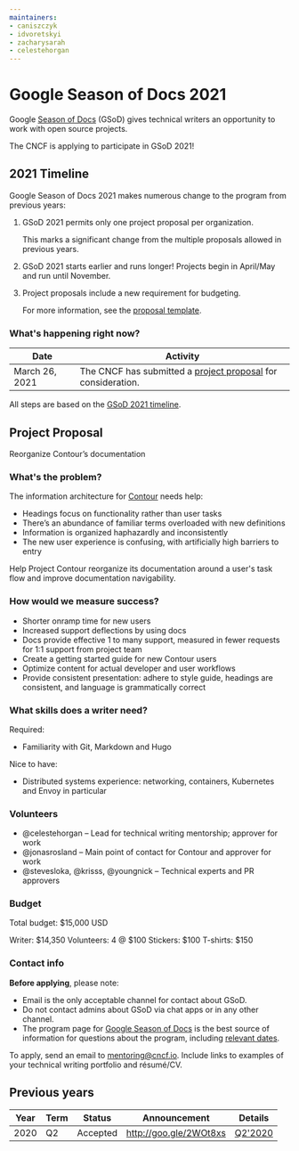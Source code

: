 ```yaml
---
maintainers:
- caniszczyk
- idvoretskyi
- zacharysarah
- celestehorgan
---
```


# Google Season of Docs 2021

Google [Season of Docs](https://developers.google.com/season-of-docs) (GSoD) gives technical writers an opportunity to work with open source projects.

The CNCF is applying to participate in GSoD 2021!

## 2021 Timeline

Google Season of Docs 2021 makes numerous change to the program from previous years:

1. GSoD 2021 permits only one project proposal per organization. 

   This marks a significant change from the multiple proposals allowed in previous years. 

1. GSoD 2021 starts earlier and runs longer! Projects begin in April/May and run until November.

1. Project proposals include a new requirement for budgeting.

   For more information, see the [proposal template](https://developers.google.com/season-of-docs/docs/org-proposal-template).

### What's happening right now?

Date | Activity
---|---
March 26, 2021 | The CNCF has submitted a [project proposal](#project-proposal) for consideration.

All steps are based on the [GSoD 2021 timeline](https://developers.google.com/season-of-docs/docs/timeline).

## Project Proposal

Reorganize Contour’s documentation

### What's the problem?

The information architecture for [Contour](https://projectcontour.io) needs help: 

- Headings focus on functionality rather than user tasks 
- There’s an abundance of familiar terms overloaded with new definitions
- Information is organized haphazardly and inconsistently
- The new user experience is confusing, with artificially high barriers to entry

Help Project Contour reorganize its documentation around a user's task flow and improve documentation navigability.

### How would we measure success?

- Shorter onramp time for new users
- Increased support deflections by using docs 
- Docs provide effective 1 to many support, measured in fewer requests for 1:1 support from project team
- Create a getting started guide for new Contour users
- Optimize content for actual developer and user workflows
- Provide consistent presentation: adhere to style guide, headings are consistent, and language is grammatically correct

### What skills does a writer need?

Required:
- Familiarity with Git, Markdown and Hugo 

Nice to have:
- Distributed systems experience: networking, containers, Kubernetes and Envoy in particular

### Volunteers

- @celestehorgan – Lead for technical writing mentorship; approver for work
- @jonasrosland – Main point of contact for Contour and approver for work
- @stevesloka, @krisss, @youngnick – Technical experts and PR approvers

### Budget

Total budget: $15,000 USD

Writer: $14,350
Volunteers: 4 @ $100
Stickers: $100
T-shirts: $150

### Contact info

**Before applying**, please note:

- Email is the only acceptable channel for contact about GSoD. 
- Do not contact admins about GSoD via chat apps or in any other channel.
- The program page for [Google Season of Docs](https://developers.google.com/season-of-docs/docs) is the best source of information for questions about the program, including [relevant dates](https://developers.google.com/season-of-docs/docs/timeline). 

To apply, send an email to [mentoring@cncf.io](mailto:mentoring@cncf.io). Include links to examples of your technical writing portfolio and résumé/CV.

## Previous years

| Year | Term | Status   | Announcement           | Details              |
|------|------|----------|------------------------|----------------------|
| 2020 | Q2   | Accepted | http://goo.gle/2WOt8xs | [Q2'2020](previous-years/2020/README.md) |
